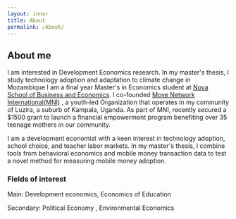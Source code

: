 ```yaml
---
layout: inner
title: About
permalink: /About/
---
```


## About me
I am interested in Development Economics research. In my master's thesis, I study technology adoption and adaptation to climate change in Mozambique I am a final year Master's in Economics student at [Nova School of Business and Economics](https://www.novasbe.unl.pt/en/programs/masters/economics/program). 
I co-founded  [Move Network International(MNI)](https://www.moveinternational.org/) , a youth-led Organization that operates in my community of  Luzira, a suburb of Kampala, Uganda. As part of MNI, recently secured a $1500 grant to launch a financial empowerment program benefiting over 35 teenage mothers in our community.

I am a development economist with a keen interest in technology adoption, school choice, and teacher labor markets. In my master's thesis, I combine tools from behavioral economics and mobile money transaction data to test a novel method for measuring mobile money adoption.


### Fields of interest
Main: Development economics, Economics of Education 

Secondary: Political Economy , Environmental Economics 
